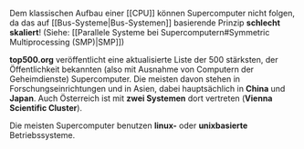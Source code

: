Dem klassischen Aufbau einer [[CPU]] können Supercomputer nicht folgen, da das auf [[Bus-Systeme|Bus-Systemen]] basierende Prinzip **schlecht skaliert**! (Siehe: [[Parallele Systeme bei Supercomputern#Symmetric Multiprocessing (SMP)|SMP]])

**top500.org** veröffentlicht eine aktualisierte Liste der 500 stärksten, der Öffentlichkeit bekannten (also mit Ausnahme von Computern der Geheimdienste) Supercomputer. Die meisten davon stehen in Forschungseinrichtungen und in Asien, dabei hauptsächlich in **China** und **Japan**. Auch Österreich ist mit **zwei Systemen** dort vertreten (**Vienna Scientific Cluster**).

Die meisten Supercomputer benutzen **linux-** oder **unixbasierte** Betriebssysteme.


